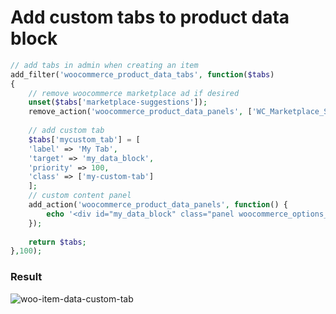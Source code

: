 # Add custom tabs to product data block
```php
// add tabs in admin when creating an item
add_filter('woocommerce_product_data_tabs', function($tabs) 
{
	// remove woocommerce marketplace ad if desired
	unset($tabs['marketplace-suggestions']);
	remove_action('woocommerce_product_data_panels', ['WC_Marketplace_Suggestions','product_data_panels']);
	
	// add custom tab
	$tabs['mycustom_tab'] = [
	'label' => 'My Tab',
	'target' => 'my_data_block',
	'priority' => 100,
	'class' => ['my-custom-tab']
	];
	// custom content panel
	add_action('woocommerce_product_data_panels', function() {
		echo '<div id="my_data_block" class="panel woocommerce_options_panel">yeah boii</div>';
	});
	
	return $tabs;
},100);
```
### Result
![woo-item-data-custom-tab](https://github.com/WebsiteDons/WordPress/assets/42153624/e636abca-5902-43dd-afc8-264f6f0e2090)
